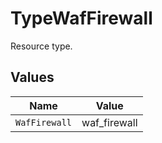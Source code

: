 # TypeWafFirewall

Resource type.


## Values

| Name          | Value         |
| ------------- | ------------- |
| `WafFirewall` | waf_firewall  |